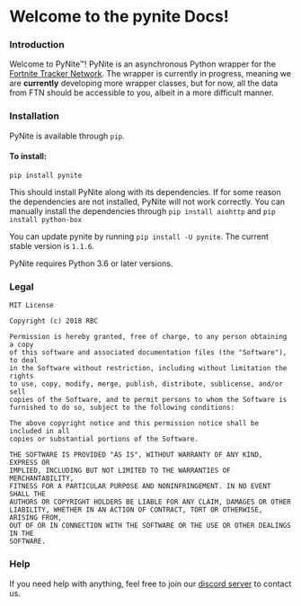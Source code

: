 # Welcome to the pynite Docs!

### Introduction
Welcome to PyNite™! PyNite is an asynchronous Python wrapper for the [Fortnite Tracker Network](https://fortnitetracker.com). The wrapper is currently in progress, meaning we are **currently** developing more wrapper classes, but for now, all the data from FTN should be accessible to you, albeit in a more difficult manner.

### Installation
PyNite is available through `pip`.
#### To install:
```
pip install pynite
```
This should install PyNite along with its dependencies. If for some reason the dependencies are not installed, PyNite will not work correctly. You can manually install the dependencies through
`pip install aiohttp` and `pip install python-box`

You can update pynite by running ```pip install -U pynite```. The current stable version is `1.1.6`.

PyNite requires Python 3.6 or later versions.

### Legal
```
MIT License

Copyright (c) 2018 RBC

Permission is hereby granted, free of charge, to any person obtaining a copy
of this software and associated documentation files (the "Software"), to deal
in the Software without restriction, including without limitation the rights
to use, copy, modify, merge, publish, distribute, sublicense, and/or sell
copies of the Software, and to permit persons to whom the Software is
furnished to do so, subject to the following conditions:

The above copyright notice and this permission notice shall be included in all
copies or substantial portions of the Software.

THE SOFTWARE IS PROVIDED "AS IS", WITHOUT WARRANTY OF ANY KIND, EXPRESS OR
IMPLIED, INCLUDING BUT NOT LIMITED TO THE WARRANTIES OF MERCHANTABILITY,
FITNESS FOR A PARTICULAR PURPOSE AND NONINFRINGEMENT. IN NO EVENT SHALL THE
AUTHORS OR COPYRIGHT HOLDERS BE LIABLE FOR ANY CLAIM, DAMAGES OR OTHER
LIABILITY, WHETHER IN AN ACTION OF CONTRACT, TORT OR OTHERWISE, ARISING FROM,
OUT OF OR IN CONNECTION WITH THE SOFTWARE OR THE USE OR OTHER DEALINGS IN THE
SOFTWARE.
```

### Help
If you need help with anything, feel free to join our [discord server](https://discord.gg/RzsYQ9f) to contact us.

